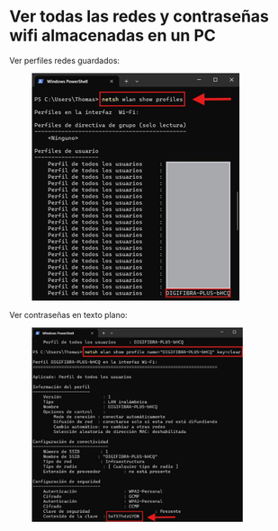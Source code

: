 # Ver todas las redes y contraseñas wifi almacenadas en un PC

Ver perfiles redes guardados:

<div align="left"><figure><img src="../../.gitbook/assets/image (109).png" alt="" width="369"><figcaption></figcaption></figure></div>

Ver contraseñas en texto plano:

<div align="left"><figure><img src="../../.gitbook/assets/image (110).png" alt="" width="375"><figcaption></figcaption></figure></div>
